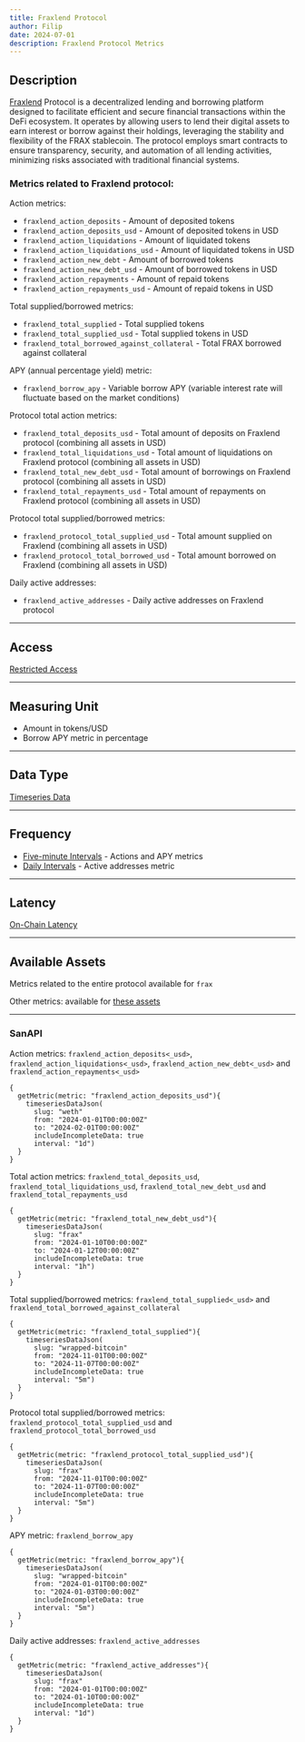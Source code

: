 ```yaml
---
title: Fraxlend Protocol
author: Filip
date: 2024-07-01
description: Fraxlend Protocol Metrics
---
```


## Description
[Fraxlend](https://app.frax.finance/fraxlend) Protocol is a decentralized lending and borrowing 
platform designed to facilitate efficient and secure financial transactions within the DeFi 
ecosystem. It operates by allowing users to lend their digital assets to earn interest or borrow 
against their holdings, leveraging the stability and flexibility of the FRAX stablecoin. The 
protocol employs smart contracts to ensure transparency, security, and automation of all lending 
activities, minimizing risks associated with traditional financial systems.

### Metrics related to Fraxlend protocol:

Action metrics:
* `fraxlend_action_deposits` - Amount of deposited tokens
* `fraxlend_action_deposits_usd` - Amount of deposited tokens in USD
* `fraxlend_action_liquidations` - Amount of liquidated tokens
* `fraxlend_action_liquidations_usd` - Amount of liquidated tokens in USD
* `fraxlend_action_new_debt` - Amount of borrowed tokens
* `fraxlend_action_new_debt_usd` - Amount of borrowed tokens in USD
* `fraxlend_action_repayments` - Amount of repaid tokens
* `fraxlend_action_repayments_usd` - Amount of repaid tokens in USD

Total supplied/borrowed metrics:
* `fraxlend_total_supplied` - Total supplied tokens
* `fraxlend_total_supplied_usd` - Total supplied tokens in USD
* `fraxlend_total_borrowed_against_collateral` - Total FRAX borrowed against collateral

APY (annual percentage yield) metric:
* `fraxlend_borrow_apy` - Variable borrow APY (variable interest rate will fluctuate based on the market conditions)

Protocol total action metrics:
* `fraxlend_total_deposits_usd` - Total amount of deposits on Fraxlend protocol (combining all assets in USD)
* `fraxlend_total_liquidations_usd` - Total amount of liquidations on Fraxlend protocol (combining all assets in USD)
* `fraxlend_total_new_debt_usd` - Total amount of borrowings on Fraxlend protocol (combining all assets in USD)
* `fraxlend_total_repayments_usd` - Total amount of repayments on Fraxlend protocol (combining all assets in USD)

Protocol total supplied/borrowed metrics:
* `fraxlend_protocol_total_supplied_usd` - Total amount supplied on Fraxlend (combining all assets in USD)
* `fraxlend_protocol_total_borrowed_usd` - Total amount borrowed on Fraxlend (combining all assets in USD)

Daily active addresses:
* `fraxlend_active_addresses` - Daily active addresses on Fraxlend protocol

---

## Access

[Restricted Access](/metrics/details/access#restricted-access)

---

## Measuring Unit

* Amount in tokens/USD
* Borrow APY metric in percentage

---

## Data Type

[Timeseries Data](/metrics/details/data-type#timeseries-data)

---

## Frequency

* [Five-minute Intervals](/metrics/details/frequency#five-minute-frequency) - Actions and APY metrics
* [Daily Intervals](/metrics/details/frequency#daily-frequency) - Active addresses metric

---

## Latency

[On-Chain Latency](/metrics/details/latency#on-chain-latency)

---

## Available Assets

Metrics related to the entire protocol available for `frax`

Other metrics: 
available for [these assets](<https://api.santiment.net/graphiql?query=%7B%0A%20%20getMetric(metric%3A%20%22fraxlend_action_deposits%22)%7B%0A%20%20%20%20metadata%7B%0A%20%20%20%20%20%20availableSlugs%0A%20%20%20%20%7D%0A%20%20%7D%0A%7D>)

---

### SanAPI

Action metrics: `fraxlend_action_deposits<_usd>`, `fraxlend_action_liquidations<_usd>`, 
`fraxlend_action_new_debt<_usd>` and `fraxlend_action_repayments<_usd>`

```graphql-explorer
{
  getMetric(metric: "fraxlend_action_deposits_usd"){
    timeseriesDataJson(
      slug: "weth"
      from: "2024-01-01T00:00:00Z"
      to: "2024-02-01T00:00:00Z"
      includeIncompleteData: true
      interval: "1d")
  }
}
```


Total action metrics: `fraxlend_total_deposits_usd`, `fraxlend_total_liquidations_usd`, 
`fraxlend_total_new_debt_usd` and `fraxlend_total_repayments_usd`

```graphql-explorer
{
  getMetric(metric: "fraxlend_total_new_debt_usd"){
    timeseriesDataJson(
      slug: "frax"
      from: "2024-01-10T00:00:00Z"
      to: "2024-01-12T00:00:00Z"
      includeIncompleteData: true
      interval: "1h")
  }
}
```

Total supplied/borrowed metrics: `fraxlend_total_supplied<_usd>` and 
`fraxlend_total_borrowed_against_collateral`

```graphql-explorer
{
  getMetric(metric: "fraxlend_total_supplied"){
    timeseriesDataJson(
      slug: "wrapped-bitcoin"
      from: "2024-11-01T00:00:00Z"
      to: "2024-11-07T00:00:00Z"
      includeIncompleteData: true
      interval: "5m")
  }
}
```

Protocol total supplied/borrowed metrics: `fraxlend_protocol_total_supplied_usd` and 
`fraxlend_protocol_total_borrowed_usd`

```graphql-explorer
{
  getMetric(metric: "fraxlend_protocol_total_supplied_usd"){
    timeseriesDataJson(
      slug: "frax"
      from: "2024-11-01T00:00:00Z"
      to: "2024-11-07T00:00:00Z"
      includeIncompleteData: true
      interval: "5m")
  }
}
```


APY metric: `fraxlend_borrow_apy`

```graphql-explorer
{
  getMetric(metric: "fraxlend_borrow_apy"){
    timeseriesDataJson(
      slug: "wrapped-bitcoin"
      from: "2024-01-01T00:00:00Z"
      to: "2024-01-03T00:00:00Z"
      includeIncompleteData: true
      interval: "5m")
  }
}
```


Daily active addresses: `fraxlend_active_addresses`

```graphql-explorer
{
  getMetric(metric: "fraxlend_active_addresses"){
    timeseriesDataJson(
      slug: "frax"
      from: "2024-01-01T00:00:00Z"
      to: "2024-01-10T00:00:00Z"
      includeIncompleteData: true
      interval: "1d")
  }
}
```


